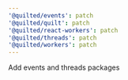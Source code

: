 ```yaml
---
'@quilted/events': patch
'@quilted/quilt': patch
'@quilted/react-workers': patch
'@quilted/threads': patch
'@quilted/workers': patch
---
```


Add events and threads packages

